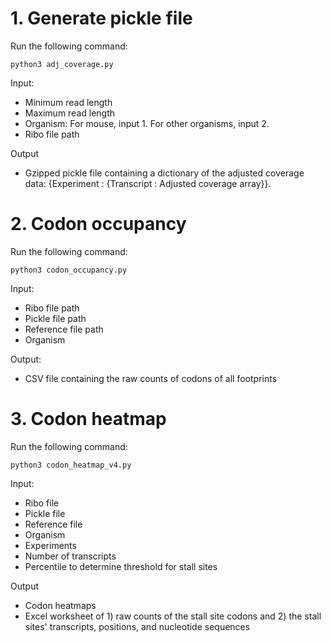 # 1. Generate pickle file

Run the following command:
```
python3 adj_coverage.py
```

Input: 
* Minimum read length
* Maximum read length
* Organism: For mouse, input 1. For other organisms, input 2.
* Ribo file path

Output
* Gzipped pickle file containing a dictionary of the adjusted coverage data: {Experiment : {Transcript : Adjusted coverage array}}.

# 2. Codon occupancy

Run the following command:
```
python3 codon_occupancy.py
```

Input:
* Ribo file path
* Pickle file path
* Reference file path
* Organism

Output:
* CSV file containing the raw counts of codons of all footprints

# 3. Codon heatmap

Run the following command:
```
python3 codon_heatmap_v4.py
```

Input:
* Ribo file
* Pickle file
* Reference file
* Organism
* Experiments
* Number of transcripts
* Percentile to determine threshold for stall sites

Output
* Codon heatmaps
* Excel worksheet of 1) raw counts of the stall site codons and 2) the stall sites' transcripts, positions, and nucleotide sequences
